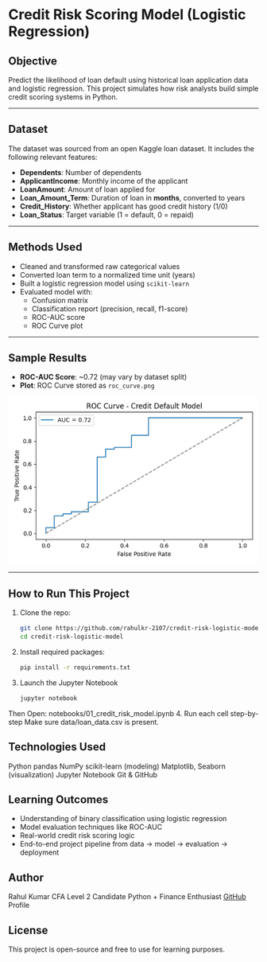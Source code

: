 # Credit Risk Scoring Model (Logistic Regression)

## Objective

Predict the likelihood of loan default using historical loan application data and logistic regression. This project simulates how risk analysts build simple credit scoring systems in Python.

---

## Dataset

The dataset was sourced from an open Kaggle loan dataset. It includes the following relevant features:

- **Dependents**: Number of dependents
- **ApplicantIncome**: Monthly income of the applicant
- **LoanAmount**: Amount of loan applied for
- **Loan_Amount_Term**: Duration of loan in **months**, converted to years
- **Credit_History**: Whether applicant has good credit history (1/0)
- **Loan_Status**: Target variable (1 = default, 0 = repaid)

---

## Methods Used

- Cleaned and transformed raw categorical values
- Converted loan term to a normalized time unit (years)
- Built a logistic regression model using `scikit-learn`
- Evaluated model with:
  - Confusion matrix
  - Classification report (precision, recall, f1-score)
  - ROC-AUC score
  - ROC Curve plot

---

## Sample Results

- **ROC-AUC Score**: ~0.72 (may vary by dataset split)
- **Plot**: ROC Curve stored as `roc_curve.png`

![ROC Curve](roc_curve.png)

---

## How to Run This Project

1. Clone the repo:
   ```bash
   git clone https://github.com/rahulkr-2107/credit-risk-logistic-model.git
   cd credit-risk-logistic-model
2. Install required packages:
   ```bash
   pip install -r requirements.txt
3. Launch the Jupyter Notebook
   ```bash
   jupyter notebook
  Then Open:
   notebooks/01_credit_risk_model.ipynb
4. Run each cell step-by-step
Make sure data/loan_data.csv is present.

## Technologies Used
   Python
   pandas
   NumPy
   scikit-learn (modeling)
   Matplotlib, Seaborn (visualization)
   Jupyter Notebook
   Git & GitHub

## Learning Outcomes
- Understanding of binary classification using logistic regression
- Model evaluation techniques like ROC-AUC
- Real-world credit risk scoring logic
- End-to-end project pipeline from data → model → evaluation → deployment

## Author
Rahul Kumar
CFA Level 2 Candidate
Python + Finance Enthusiast
[GitHub](https://github.com/rahulkr-2107) Profile

## License
This project is open-source and free to use for learning purposes.
